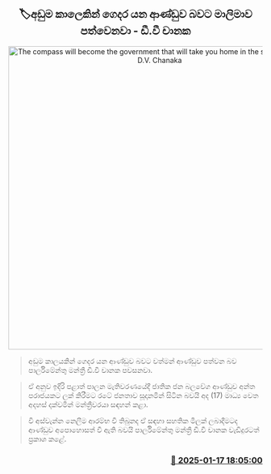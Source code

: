 <p align='center'><b><h2 align='center' title='The compass will become the government that will take you home in the shortest time - D.V. Chanaka'>🏷අඩුම කාලෙකින් ගෙදර යන ආණ්ඩුව බවට මාලිමාව පත්වෙනවා - ඩී.වී චානක</h2></b></p>
<p align='center'><img src='https://helakuru.sgp1.cdn.digitaloceanspaces.com/esana/images/lib/dv-chanaka4.jpg' width='600' alt='The compass will become the government that will take you home in the shortest time - D.V. Chanaka'></p>

> අඩුම කාලයකින් ගෙදර යන ආණ්ඩුව බවට වත්මන් ආණ්ඩුව පත්වන බව පාර්ලිමේන්තු මන්ත්‍රී ඩී.වී චානක පවසනවා.

> ඒ අනුව ඉදිරි පළාත් පාලන මැතිවරණයේදී ජාතික ජන බලවේග ආණ්ඩුව අන්ත පරාජයකට ලක් කිරීමට රටේ ජනතාව සූදානමින් සිටින බවයි අද (17) මාධ්‍ය වෙත අදහස් දක්වමින් මන්ත්‍රීවරයා සඳහන් කළා.

> වී අස්වැන්න නෙලීම ආරම්භ වී තිබුනද ඒ සඳහා සහතික මිලක් ලබාදීමටද ආණ්ඩුව අපොහොසත් වී ඇති බවයි පාර්ලිමේන්තු මන්ත්‍රී ඩී.වී චානක වැඩිදුරටත් ප්‍රකාශ කළේ. 



<h3 align='right'><a href='https://www.helakuru.lk/esana/p/106663/'>📅 2025-01-17 18:05:00</a></h3>
